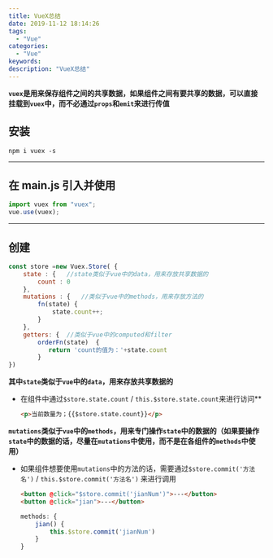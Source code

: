 ```yaml
---
title: VueX总结
date: 2019-11-12 18:14:26
tags:
  - "Vue"
categories:
  - "Vue"
keywords:
description: "VueX总结"
---
```


**`vuex`是用来保存组件之间的共享数据，如果组件之间有要共享的数据，可以直接挂载到`vuex`中，而不必通过`props`和`emit`来进行传值**

## 安装

`npm i vuex -s`

---

## 在 main.js 引入并使用

```js
import vuex from "vuex";
vue.use(vuex);
```

---

## 创建

``` js
const store =new Vuex.Store( {
    state : {   //state类似于vue中的data，用来存放共享数据的 
        count : 0
    },
    mutations : {   //类似于vue中的methods，用来存放方法的
        fn(state) {
            state.count++;
        }
    },
    getters: {  //类似于vue中的computed和filter
        orderFn(state)  {
           return 'count的值为：'+state.count
        }        
})
```
**其中`state`类似于`vue`中的`data`，用来存放共享数据的**
- 在组件中通过`$store.state.count` / `this.$store.state.count`来进行访问**
  ``` html
  <p>当前数量为；{{$store.state.count}}</p>
  ```

**`mutations`类似于`vue`中的`methods`，用来专门操作`state`中的数据的（如果要操作`state`中的数据的话，尽量在`mutations`中使用，而不是在各组件的`methods`中使用）**

- 如果组件想要使用`mutations`中的方法的话，需要通过`$store.commit('方法名')` / `this.$store.commit('方法名')` 来进行调用

    ``` html
    <button @click="$store.commit('jianNum')">---</button>
    <button @click="jian">---</button>
    ```
    ``` js
    methods: {
        jian() {
            this.$store.commit('jianNum')
        }
    }
    ```








